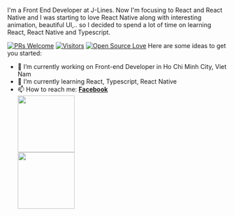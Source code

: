I'm a Front End Developer at J-Lines. Now I'm focusing to React and React Native and I was starting to love React Native along with interesting animation, beautiful UI,.. so I decided to spend a lot of time on learning React, React Native and Typescript. 


[![PRs Welcome](https://img.shields.io/badge/PRs-welcome-brightgreen.svg?style=flat&logo=github)](https://github.com/delta94) [![Visitors](https://visitor-badge.glitch.me/badge?page_id=delta94.visitor-badge)](https://github.com/delta94) [![Open Source Love](https://badges.frapsoft.com/os/v2/open-source.svg?v=103)](https://github.com/delta94)
Here are some ideas to get you started:

- 🔭 I’m currently working on Front-end Developer in Ho Chi Minh City, Viet Nam
- 🌱 I’m currently learning React, Typescript, React Native
- 📫 How to reach me: [**Facebook**](https://www.facebook.com/nht.94e)
<img style="display: block" align="" height='130px' src="https://github-readme-stats.vercel.app/api?username=adamalston&hide_title=true&show_icons=true&include_all_commits=true&line_height=21&bg_color=0,EC6C6C,FFD479,FFFC79,73FA79&theme=graywhite" /><img align="" height='130px' src="https://github-readme-stats.vercel.app/api/top-langs/?username=adamalston&hide_title=true&layout=compact&bg_color=0,73FA79,73FDFF,D783FF&theme=graywhite" />
